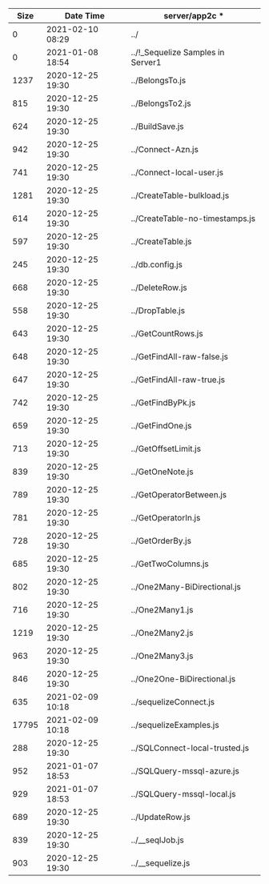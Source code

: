 |   Size     | Date Time       | server/app2c *
|----------  |---------------- |-------------------------
|          0 |2021-02-10 08:29 |../
|          0 |2021-01-08 18:54 |../!_Sequelize Samples in Server1
|       1237 |2020-12-25 19:30 |../BelongsTo.js
|        815 |2020-12-25 19:30 |../BelongsTo2.js
|        624 |2020-12-25 19:30 |../BuildSave.js
|        942 |2020-12-25 19:30 |../Connect-Azn.js
|        741 |2020-12-25 19:30 |../Connect-local-user.js
|       1281 |2020-12-25 19:30 |../CreateTable-bulkload.js
|        614 |2020-12-25 19:30 |../CreateTable-no-timestamps.js
|        597 |2020-12-25 19:30 |../CreateTable.js
|        245 |2020-12-25 19:30 |../db.config.js
|        668 |2020-12-25 19:30 |../DeleteRow.js
|        558 |2020-12-25 19:30 |../DropTable.js
|        643 |2020-12-25 19:30 |../GetCountRows.js
|        648 |2020-12-25 19:30 |../GetFindAll-raw-false.js
|        647 |2020-12-25 19:30 |../GetFindAll-raw-true.js
|        742 |2020-12-25 19:30 |../GetFindByPk.js
|        659 |2020-12-25 19:30 |../GetFindOne.js
|        713 |2020-12-25 19:30 |../GetOffsetLimit.js
|        839 |2020-12-25 19:30 |../GetOneNote.js
|        789 |2020-12-25 19:30 |../GetOperatorBetween.js
|        781 |2020-12-25 19:30 |../GetOperatorIn.js
|        728 |2020-12-25 19:30 |../GetOrderBy.js
|        685 |2020-12-25 19:30 |../GetTwoColumns.js
|        802 |2020-12-25 19:30 |../One2Many-BiDirectional.js
|        716 |2020-12-25 19:30 |../One2Many1.js
|       1219 |2020-12-25 19:30 |../One2Many2.js
|        963 |2020-12-25 19:30 |../One2Many3.js
|        846 |2020-12-25 19:30 |../One2One-BiDirectional.js
|        635 |2021-02-09 10:18 |../sequelizeConnect.js
|      17795 |2021-02-09 10:18 |../sequelizeExamples.js
|        288 |2020-12-25 19:30 |../SQLConnect-local-trusted.js
|        952 |2021-01-07 18:53 |../SQLQuery-mssql-azure.js
|        929 |2021-01-07 18:53 |../SQLQuery-mssql-local.js
|        689 |2020-12-25 19:30 |../UpdateRow.js
|        839 |2020-12-25 19:30 |../__seqlJob.js
|        903 |2020-12-25 19:30 |../__sequelize.js